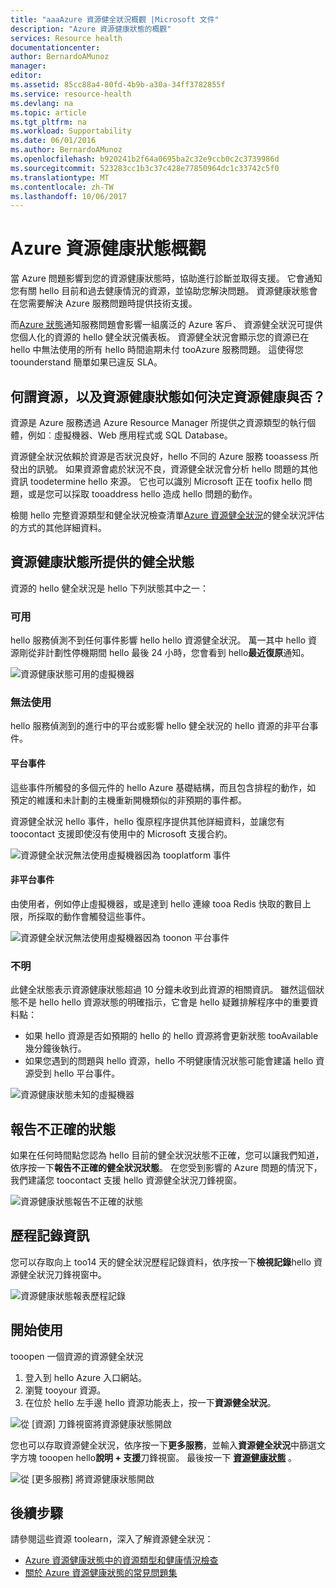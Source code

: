 ```yaml
---
title: "aaaAzure 資源健全狀況概觀 |Microsoft 文件"
description: "Azure 資源健康狀態的概觀"
services: Resource health
documentationcenter: 
author: BernardoAMunoz
manager: 
editor: 
ms.assetid: 85cc88a4-80fd-4b9b-a30a-34ff3782855f
ms.service: resource-health
ms.devlang: na
ms.topic: article
ms.tgt_pltfrm: na
ms.workload: Supportability
ms.date: 06/01/2016
ms.author: BernardoAMunoz
ms.openlocfilehash: b920241b2f64a0695ba2c32e9ccb0c2c3739986d
ms.sourcegitcommit: 523283cc1b3c37c428e77850964dc1c33742c5f0
ms.translationtype: MT
ms.contentlocale: zh-TW
ms.lasthandoff: 10/06/2017
---
```

# <a name="azure-resource-health-overview"></a>Azure 資源健康狀態概觀
 
當 Azure 問題影響到您的資源健康狀態時，協助進行診斷並取得支援。 它會通知您有關 hello 目前和過去健康情況的資源，並協助您解決問題。 資源健康狀態會在您需要解決 Azure 服務問題時提供技術支援。

而[Azure 狀態](https://status.azure.com)通知服務問題會影響一組廣泛的 Azure 客戶、 資源健全狀況可提供您個人化的資源的 hello 健全狀況儀表板。 資源健全狀況會顯示您的資源已在 hello 中無法使用的所有 hello 時間逾期未付 tooAzure 服務問題。 這使得您 toounderstand 簡單如果已違反 SLA。 

## <a name="what-is-considered-a-resource-and-how-does-resource-health-decides-if-a-resource-is-healthy-or-not"></a>何謂資源，以及資源健康狀態如何決定資源健康與否？
資源是 Azure 服務透過 Azure Resource Manager 所提供之資源類型的執行個體，例如︰虛擬機器、Web 應用程式或 SQL Database。

資源健全狀況依賴於資源是否狀況良好，hello 不同的 Azure 服務 tooassess 所發出的訊號。 如果資源會處於狀況不良，資源健全狀況會分析 hello 問題的其他資訊 toodetermine hello 來源。 它也可以識別 Microsoft 正在 toofix hello 問題，或是您可以採取 tooaddress hello 造成 hello 問題的動作。 

檢閱 hello 完整資源類型和健全狀況檢查清單[Azure 資源健全狀況](resource-health-checks-resource-types.md)的健全狀況評估的方式的其他詳細資料。

## <a name="health-status-provided-by-resource-health"></a>資源健康狀態所提供的健全狀態
資源的 hello 健全狀況是 hello 下列狀態其中之一：

### <a name="available"></a>可用
hello 服務偵測不到任何事件影響 hello hello 資源健全狀況。 萬一其中 hello 資源剛從非計劃性停機期間 hello 最後 24 小時，您會看到 hello**最近復原**通知。

![資源健康狀態可用的虛擬機器](./media/resource-health-overview/Available.png)

### <a name="unavailable"></a>無法使用
hello 服務偵測到的進行中的平台或影響 hello 健全狀況的 hello 資源的非平台事件。

#### <a name="platform-events"></a>平台事件
這些事件所觸發的多個元件的 hello Azure 基礎結構，而且包含排程的動作，如 預定的維護和未計劃的主機重新開機類似的非預期的事件都。

資源健全狀況 hello 事件，hello 復原程序提供其他詳細資料，並讓您有 toocontact 支援即使沒有使用中的 Microsoft 支援合約。

![資源健全狀況無法使用虛擬機器因為 tooplatform 事件](./media/resource-health-overview/Unavailable.png)

#### <a name="non-platform-events"></a>非平台事件
由使用者，例如停止虛擬機器，或是達到 hello 連線 tooa Redis 快取的數目上限，所採取的動作會觸發這些事件。

![資源健全狀況無法使用虛擬機器因為 toonon 平台事件](./media/resource-health-overview/Unavailable_NonPlatform.png)

### <a name="unknown"></a>不明
此健全狀態表示資源健康狀態超過 10 分鐘未收到此資源的相關資訊。 雖然這個狀態不是 hello hello 資源狀態的明確指示，它會是 hello 疑難排解程序中的重要資料點：
* 如果 hello 資源是否如預期的 hello 的 hello 資源將會更新狀態 tooAvailable 幾分鐘後執行。
* 如果您遇到的問題與 hello 資源，hello 不明健康情況狀態可能會建議 hello 資源受到 hello 平台事件。

![資源健康狀態未知的虛擬機器](./media/resource-health-overview/Unknown.png)

## <a name="report-an-incorrect-status"></a>報告不正確的狀態
如果在任何時間點您認為 hello 目前的健全狀況狀態不正確，您可以讓我們知道，依序按一下**報告不正確的健全狀況狀態**。 在您受到影響的 Azure 問題的情況下，我們建議您 toocontact 支援 hello 資源健全狀況刀鋒視窗。 

![資源健康狀態報告不正確的狀態](./media/resource-health-overview/incorrect-status.png)

## <a name="historical-information"></a>歷程記錄資訊
您可以存取向上 too14 天的健全狀況歷程記錄資料，依序按一下**檢視記錄**hello 資源健全狀況刀鋒視窗中。 

![資源健康狀態報表歷程記錄](./media/resource-health-overview/history-blade.png)

## <a name="getting-started"></a>開始使用
tooopen 一個資源的資源健全狀況
1.  登入到 hello Azure 入口網站。
2.  瀏覽 tooyour 資源。
3.  在位於 hello 左手邊 hello 資源功能表上，按一下**資源健全狀況**。

![從 [資源] 刀鋒視窗將資源健康狀態開啟](./media/resource-health-overview/from-resource-blade.png)

您也可以存取資源健全狀況，依序按一下**更多服務**，並輸入**資源健全狀況**中篩選文字方塊 tooopen hello**說明 + 支援**刀鋒視窗。 最後按一下 [**資源健康狀態**](https://ms.portal.azure.com/#blade/Microsoft_Azure_Monitoring/AzureMonitoringBrowseBlade/resourceHealth) 。

![從 [更多服務] 將資源健康狀態開啟](./media/resource-health-overview/FromOtherServices.png)

## <a name="next-steps"></a>後續步驟

請參閱這些資源 toolearn，深入了解資源健全狀況：
-  [Azure 資源健康狀態中的資源類型和健康情況檢查](resource-health-checks-resource-types.md)
-  [關於 Azure 資源健康狀態的常見問題集](resource-health-faq.md)




